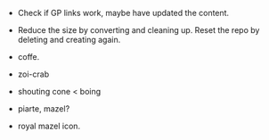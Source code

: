 * Check if GP links work, maybe have updated the content.

* Reduce the size by converting and cleaning up. Reset the repo by deleting and creating again.
* coffe.
* zoi-crab
* shouting cone < boing
* piarte, mazel?
* royal mazel icon.
